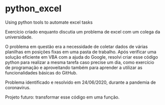 # python_excel
Using python tools to automate excel tasks

Exercício criado enquanto discutia um problema de excel com um colega da universidade.

O problema em questão era a necessidade de coletar dados de várias planilhas em posições fixas em uma pasta de trabalho. Após verificar uma solução eficiente em VBA
com a ajuda do Google, resolvi criar esse código python para realizar a mesma tarefa caso precise um dia, como exercício de programação e aproveitando também para
aprender a utilizar as funcionalidades básicas do GitHub.

Problema identificado e resolvido em 24/06/2020, durante a pandemia de coronavírus.

Projeto futuro: transformar esse código em uma função.
